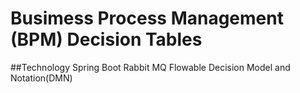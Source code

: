 # Busimess Process Management (BPM) Decision Tables
##Technology
Spring Boot
Rabbit MQ
Flowable Decision Model and Notation(DMN)   

